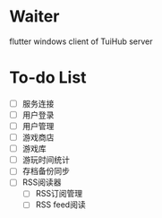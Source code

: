 # Waiter
flutter windows client of TuiHub server

# To-do List

- [ ] 服务连接
- [ ] 用户登录
- [ ] 用户管理
- [ ] 游戏商店
- [ ] 游戏库
- [ ] 游玩时间统计
- [ ] 存档备份同步
- [ ] RSS阅读器
    - [ ] RSS订阅管理
    - [ ] RSS feed阅读
